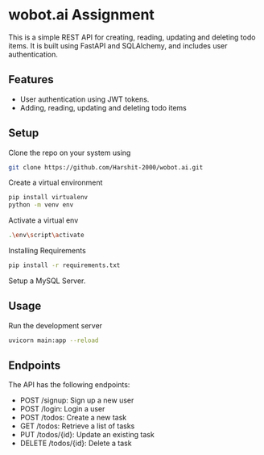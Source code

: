 # wobot.ai Assignment

This is a simple REST API for creating, reading, updating and deleting todo items. It is built using FastAPI and SQLAlchemy, and includes user authentication.

## Features

- User authentication using JWT tokens.
- Adding, reading, updating and deleting todo items

## Setup

Clone the repo on your system using

```bash
git clone https://github.com/Harshit-2000/wobot.ai.git
```

Create a virtual environment

```bash
pip install virtualenv
python -m venv env
```

Activate a virtual env

```bash
.\env\script\activate
```

Installing Requirements

```bash
pip install -r requirements.txt
```

Setup a MySQL Server.

## Usage

Run the development server

```bash
uvicorn main:app --reload
```

## Endpoints

The API has the following endpoints:
- POST /signup: Sign up a new user
- POST /login: Login a user
- POST /todos: Create a new task
- GET /todos: Retrieve a list of tasks
- PUT /todos/{id}: Update an existing task
- DELETE /todos/{id}: Delete a task
